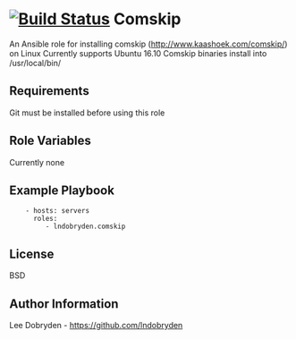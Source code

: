 [![Build Status](https://travis-ci.org/lndobryden/ansible-role-comskip.svg?branch=master)](https://travis-ci.org/lndobryden/ansible-role-comskip)
Comskip
=========

An Ansible role for installing comskip (http://www.kaashoek.com/comskip/) on Linux
Currently supports Ubuntu 16.10
Comskip binaries install into /usr/local/bin/

Requirements
------------

Git must be installed before using this role

Role Variables
--------------

Currently none

Example Playbook
----------------

```
    - hosts: servers
      roles:
         - lndobryden.comskip
```
License
-------

BSD

Author Information
------------------

Lee Dobryden - https://github.com/lndobryden
